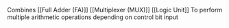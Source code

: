 Combines
[[Full Adder (FA)]]
[[Multiplexer (MUX)]]
[[Logic Unit]]
To perform multiple arithmetic operations depending on control bit input
